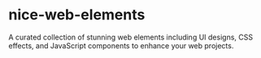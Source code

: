 # nice-web-elements
A curated collection of stunning web elements including UI designs, CSS effects, and JavaScript components to enhance your web projects.

